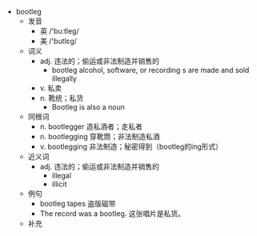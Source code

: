 - bootleg
  - 发音
    - 英 /'buːtleg/
    - 美 /'butlɛɡ/
  - 词义
    - adj. 违法的；偷运或非法制造并销售的
      - bootleg alcohol, software, or  recording s  are made and sold illegally
    - v. 私卖
    - n. 靴统；私货
      - Bootleg is also a noun
  - 同根词
    - n. bootlegger 造私酒者；走私者
    - n. bootlegging 穿靴筒；非法制造私酒
    - v. bootlegging 非法制造；秘密得到（bootleg的ing形式）
  - 近义词
    - adj. 违法的；偷运或非法制造并销售的
      - illegal
      - illicit
  - 例句
    - bootleg tapes 盗版磁带
    - The record was a bootleg. 这张唱片是私货。
  - 补充